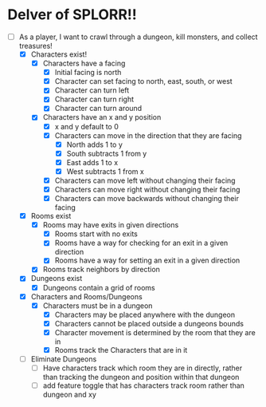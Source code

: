 # Delver of SPLORR!!

- [ ] As a player, I want to crawl through a dungeon, kill monsters, and collect treasures!
  - [x] Characters exist!
    - [x] Characters have a facing
      - [x] Initial facing is north
      - [x] Character can set facing to north, east, south, or west
      - [x] Character can turn left
      - [x] Character can turn right
      - [x] Character can turn around
    - [x] Characters have an x and y position
      - [x] x and y default to 0 
      - [x] Characters can move in the direction that they are facing
          - [x] North adds 1 to y
          - [x] South subtracts 1 from y
          - [x] East adds 1 to x
          - [x] West subtracts 1 from x
      - [x] Characters can move left without changing their facing
      - [x] Characters can move right without changing their facing
      - [x] Characters can move backwards without changing their facing
  - [x] Rooms exist
    - [x] Rooms may have exits in given directions
      - [x] Rooms start with no exits 
      - [x] Rooms have a way for checking for an exit in a given direction
      - [x] Rooms have a way for setting an exit in a given direction
    - [x] Rooms track neighbors by direction
  - [x] Dungeons exist
    - [x] Dungeons contain a grid of rooms
  - [x] Characters and Rooms/Dungeons
    - [x] Characters must be in a dungeon
      - [x] Characters may be placed anywhere with the dungeon
      - [x] Characters cannot be placed outside a dungeons bounds 
      - [x] Character movement is determined by the room that they are in
      - [x] Rooms track the Characters that are in it
  - [ ] Eliminate Dungeons
    - [ ] Have characters track which room they are in directly, rather than tracking the dungeon and position within that dungeon
    - [ ] add feature toggle that has characters track room rather than dungeon and xy
